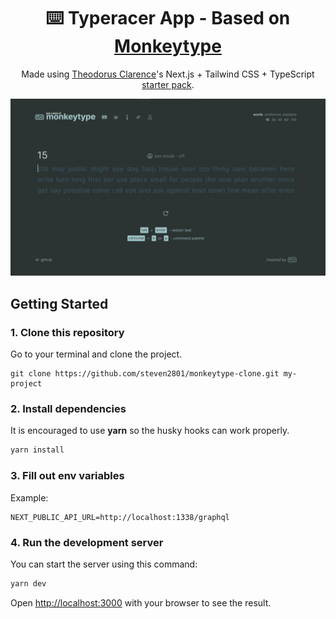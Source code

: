 <div align="center">
  <h1>⌨️ Typeracer App - Based on <a href="https://monkeytype.com">Monkeytype</a></h1>
  <p>Made using <a href="https://theodorusclarence.com">Theodorus Clarence</a>'s Next.js + Tailwind CSS + TypeScript <a href="https://github.com/theodorusclarence/ts-nextjs-tailwind-starter">starter pack</a>.</p>
</div>

![Monkeytype Clone](https://github.com/steven2801/monkeytype-clone/blob/main/public/images/large-og.png?raw=true)

## Getting Started

### 1. Clone this repository

Go to your terminal and clone the project.

```
git clone https://github.com/steven2801/monkeytype-clone.git my-project
```

### 2. Install dependencies

It is encouraged to use **yarn** so the husky hooks can work properly.

```bash
yarn install
```

### 3. Fill out env variables

Example:

```
NEXT_PUBLIC_API_URL=http://localhost:1338/graphql
```

### 4. Run the development server

You can start the server using this command:

```bash
yarn dev
```

Open [http://localhost:3000](http://localhost:3000) with your browser to see the result.
